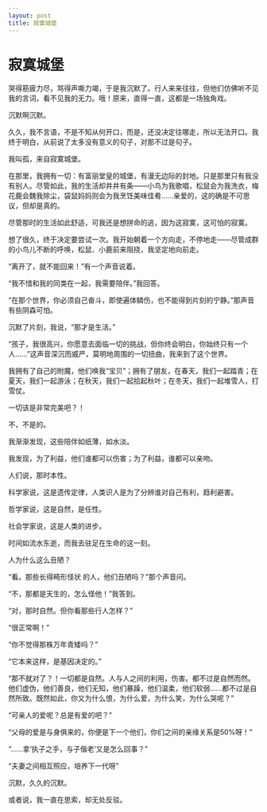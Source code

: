 ```yaml
---
layout: post
title: 寂寞城堡
---
```


# 寂寞城堡 #

哭得筋疲力尽，骂得声嘶力竭，于是我沉默了。行人来来往往，但他们仿佛听不见我的言词，看不见我的无力。哦！原来，直得一直，这都是一场独角戏。

沉默啊沉默。

久久，我不言语，不是不知从何开口，而是，还没决定往哪走，所以无法开口。我终于明白，从前说了太多没有意义的句子，对那不过是句子。

我叫孤，来自寂寞城堡。

在那里，我拥有一切：有富丽堂皇的城堡，有漫无边际的封地。只是那里只有我没有别人。尽管如此，我的生活却井井有条——小鸟为我歌唱，松鼠会为我洗衣，梅花鹿会魏我除尘，袋鼠妈妈则会为我烹饪美味佳肴……亲爱的，这的确是不可思议，但却是真的。

尽管那时的生活如此舒适，可我还是想拼命的逃，因为这寂寞，这可怕的寂寞。

想了很久，终于决定要尝试一次。我开始朝着一个方向走，不停地走——尽管成群的小鸟儿不断的呼唤，松鼠、小鹿前来阻挠，我坚定地向前走。

“离开了，就不能回来！”有一个声音说着。

“我不惜和我的同类在一起，我需要陪伴。”我回答。

“在那个世界，你必须自己奋斗，即使遍体鳞伤，也不能得到片刻的宁静。”那声音有些阴森可怕。

沉默了片刻，我说，“那才是生活。”

“孩子，我很高兴，你愿意去面临一切的挑战，但你终会明白，你始终只有一个人……”这声音深沉而威严，莫明地周围的一切扭曲，我来到了这个世界。

我拥有了自己的附魔，他们唤我“宝贝”；拥有了朋友，在春天，我们一起踏青；在夏天，我们一起游泳；在秋天，我们一起拾起秋叶；在冬天，我们一起堆雪人，打雪仗。

一切该是非常完美吧？！

不，不是的。

我渐渐发现，这些陪伴如纸薄，如水淡。

我发现，为了利益，他们谁都可以伤害；为了利益，谁都可以亲吻。

人们说，那时本性。

科学家说，这是遗传定律，人类识人是为了分辨谁对自己有利，趋利避害。

哲学家说，这是自然，是任性。

社会学家说，这是人类的进步。

时间如流水东逝，而我去驻足在生命的这一刻。

人为什么这么丑陋？

“看。那些长得畸形怪状 的人，他们丑陋吗？”那个声音问。

“不，那都是天生的，怎么怪他！”我答到。

“对，那时自然。但你看那些行人怎样？”

“很正常啊！”

“你不觉得那株万年青矮吗？”

“它本来这样，是基因决定的。”

“那不就对了？！一切都是自然。人与人之间的利用，伤害。都不过是自然而然。他们虚伪，他们善良，他们无知，他们暴躁，他们温柔，他们软弱……都不过是自然所致。既然如此，你又为什么恨，为什么爱，为什么笑，为什么哭呢？”

“可亲人的爱呢？总是有爱的吧？”

“父母的爱是与身俱来的，你便是下一个他们，你们之间的亲缘关系是50%呀！”

“……拿‘执子之手，与子偕老’又是怎么回事？”

“夫妻之间相互照应，培养下一代呀”

沉默，久久的沉默。

或者说，我一直在思索，却无处反驳。

























